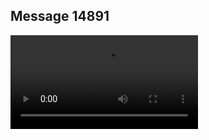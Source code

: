 ## Message 14891



![Video](https://data.iron-swords.co.il/2025/January/10/https://data.iron-swords.co.il/2025/January/10/14891/14891_media.mp4)
